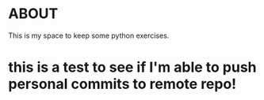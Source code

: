 # ABOUT
This is my space to keep some python exercises.

# this is a test to see if I'm able to push personal commits to remote repo!
